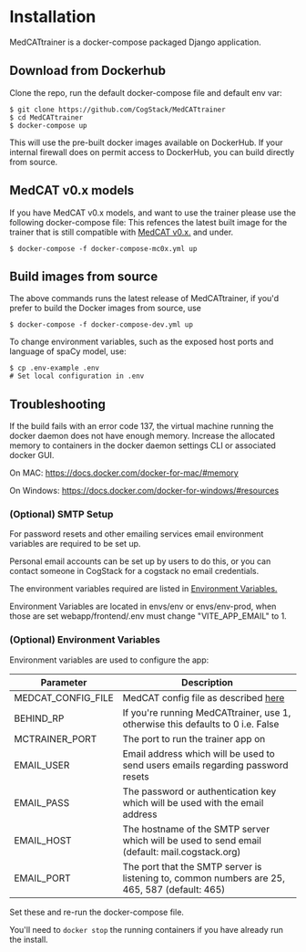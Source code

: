 # Installation
MedCATtrainer is a docker-compose packaged Django application.

## Download from Dockerhub
Clone the repo, run the default docker-compose file and default env var: 
```shell
$ git clone https://github.com/CogStack/MedCATtrainer
$ cd MedCATtrainer
$ docker-compose up
```

This will use the pre-built docker images available on DockerHub. If your internal firewall does on permit access to DockerHub, you can build 
directly from source.

## MedCAT v0.x models
If you have MedCAT v0.x models, and want to use the trainer please use the following docker-compose file:
This refences the latest built image for the trainer that is still compatible with [MedCAT v0.x.](https://pypi.org/project/medcat/0.4.0.6/) and under.
```shell
$ docker-compose -f docker-compose-mc0x.yml up
```

## Build images from source
The above commands runs the latest release of MedCATtrainer, if you'd prefer to build the Docker images from source, use
```shell
$ docker-compose -f docker-compose-dev.yml up
```

To change environment variables, such as the exposed host ports and language of spaCy model, use:
```shell
$ cp .env-example .env
# Set local configuration in .env
``` 

## Troubleshooting 
If the build fails with an error code 137, the virtual machine running the docker
daemon does not have enough memory. Increase the allocated memory to containers in the docker daemon
settings CLI or associated docker GUI.

On MAC: https://docs.docker.com/docker-for-mac/#memory

On Windows: https://docs.docker.com/docker-for-windows/#resources

### (Optional) SMTP Setup

For password resets and other emailing services email environment variables are required to be set up.

Personal email accounts can be set up by users to do this, or you can contact someone in CogStack for a cogstack no email credentials. 

The environment variables required are listed in [Environment Variables.](#(optional)-environment-variables) 

Environment Variables are located in envs/env or envs/env-prod, when those are set webapp/frontend/.env must change "VITE_APP_EMAIL" to 1.

### (Optional) Environment Variables
Environment variables are used to configure the app:

|Parameter|Description|
|---------|-----------|
|MEDCAT_CONFIG_FILE|MedCAT config file as described [here](https://github.com/CogStack/MedCAT/blob/master/medcat/config.py)|
|BEHIND_RP| If you're running MedCATtrainer, use 1, otherwise this defaults to 0 i.e. False|
|MCTRAINER_PORT|The port to run the trainer app on|
|EMAIL_USER|Email address which will be used to send users emails regarding password resets|
|EMAIL_PASS|The password or authentication key which will be used with the email address|
|EMAIL_HOST|The hostname of the SMTP server which will be used to send email (default: mail.cogstack.org)|
|EMAIL_PORT|The port that the SMTP server is listening to, common numbers are 25, 465, 587 (default: 465)|

Set these and re-run the docker-compose file.

You'll need to `docker stop` the running containers if you have already run the install.
